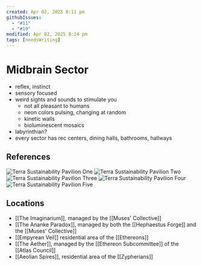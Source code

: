 ```yaml
---
created: Apr 02, 2025 8:11 pm
githubIssues:
  - "#11"
  - "#19"
modified: Apr 02, 2025 8:24 pm
tags: [needsWriting]
---
```


# Midbrain Sector

- reflex, instinct
- sensory focused
- weird sights and sounds to stimulate you
	- not all pleasant to humans
	- neon colors pulsing, changing at random
	- kinetic walls
	- bioluminescent mosaics
- labyrinthian?
- every sector has rec centers, dining halls, bathrooms, hallways

## References

![Terra Sustainability Pavilion One](https://www.edenproject.com/sites/default/files/styles/16_9_media_large/public/2021-06/terra-pavilion-dubai7.jpeg?h=d4181ece&itok=2NyMpJ2W)
![Terra Sustainability Pavilion Two](https://www.edenproject.com/sites/default/files/styles/16_9_media_large/public/2021-06/terra-pavilion-dubai9.jpeg?h=56d0ca2e&itok=RNVf1jVb)![Terra Sustainability Pavilion Three](https://www.edenproject.com/sites/default/files/styles/16_9_media_large/public/2021-06/terra-pavilion-dubai6.jpeg?h=56d0ca2e&itok=d2TvLxkt)
![Terra Sustainability Pavilion Four](https://www.edenproject.com/sites/default/files/styles/16_9_media_large/public/2021-06/terra-pavilion-dubai2.jpeg?h=56d0ca2e&itok=saGkaU_y)![Terra Sustainability Pavilion Five](https://www.edenproject.com/sites/default/files/styles/16_9_media_large/public/2021-06/terra-pavilion-dubai3.jpeg?h=56d0ca2e&itok=K8L3rzgU)

## Locations

- [[The Imaginarium]], managed by the [[Muses' Collective]]
- [[The Ananke Paradox]], managed by both the [[Hephaestus Forge]] and the [[Muses' Collective]]
- [[Empyrean Veil]] residential area of the [[Ethereons]]
- [[The Aether]], managed by the [[Ethereon Subcommittee]] of the [[Atlas Council]]
- [[Aeolian Spires]], residential area of the [[Zypherians]]
